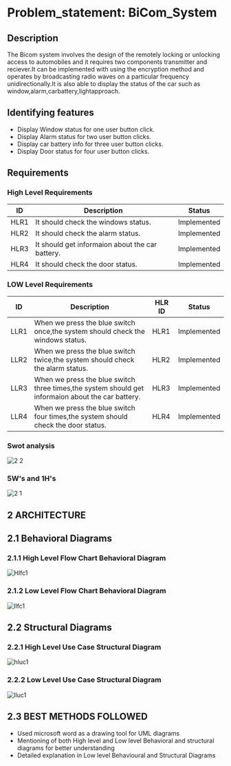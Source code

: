 
# Problem_statement: BiCom_System

 ## Description
 
 The Bicom system involves the design of the remotely locking or unlocking access to automobiles and it requires two components  transmitter and reciever.It can be implemented     with using the encryption method and operates by broadcasting radio waves on a particular frequency unidirectionally.It is also able to display the status of the car such as window,alarm,carbattery,lightapproach.
  
  ## Identifying features
  
  * Display Window status for one user button click.
  * Display Alarm status for two user button clicks.
  * Display car battery info for three user button clicks.
  * Display Door status for four user button clicks.
  
## Requirements

### High Level Requirements

|ID|Description |Status|
|---|------------|-----|
|HLR1|It should check the windows status.| Implemented |
|HLR2|It should check the alarm status.|Implemented |
|HLR3|It should get informaion about the car battery.|Implemented |
|HLR4|It should check the door status.|Implemented |


### LOW Level Requirements


|ID|Description|HLR ID|Status|
|--|-----------|------|-------|
|LLR1|When we press the blue switch once,the system should check the windows status.|HLR1|Implemented |
|LLR2|When we press the blue switch twice,the system should check the alarm status.|HLR2|Implemented |
|LLR3|When we press the blue switch three times,the system should get informaion about the car battery.|HLR3|Implemented |
|LLR4|When we press the blue switch four times,the system should check the door status.|HLR4|Implemented |

### Swot analysis

![2 2](https://user-images.githubusercontent.com/82749120/157997403-ad876ea0-9d38-4c70-a151-59bd6967cd02.png)


### 5W's and 1H's
![2 1](https://user-images.githubusercontent.com/82749120/157997138-7217e6a1-0910-47bc-96ab-5e870d146a95.png)

## 2 ARCHITECTURE

## 2.1 Behavioral Diagrams

### 2.1.1 High Level Flow Chart Behavioral Diagram

![Hlfc1](https://user-images.githubusercontent.com/98836479/157873698-59014fd7-572a-45b0-89b6-2d7f21e48712.PNG)

### 2.1.2 Low Level Flow Chart Behavioral Diagram

![llfc1](https://user-images.githubusercontent.com/98836479/157875742-aeedf256-bc6d-4fa1-adf5-1f2a24137f8d.PNG)

## 2.2 Structural Diagrams

### 2.2.1 High Level Use Case Structural Diagram

![hluc1](https://user-images.githubusercontent.com/98836479/157877220-457acee6-4c7a-40af-a0c9-7771dcaabe40.PNG)

### 2.2.2 Low Level Use Case Structural Diagram

![lluc1](https://user-images.githubusercontent.com/98836479/157878140-41a85b9d-ebd5-40ba-bd92-7e2e2e179076.PNG)

## 2.3 BEST METHODS FOLLOWED

* Used microsoft word as a drawing tool for UML diagrams
* Mentioning of both High level and Low level Behavioral and structural diagrams for better understanding
* Detailed explanation in Low level Behavioural and Structural Diagrams


